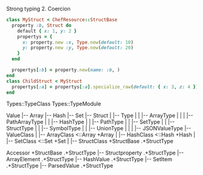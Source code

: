 
Strong typing
2. Coercion

```ruby
class MyStruct < ChefResource::StructBase
  property :b, Struct do
    default { x: 1, y: 2 }
    propertys = {
      x: property.new :x, Type.new(default: 10)
      y: property.new :y, Type.new(default: 20)
    }
  end

  propertys[:b] = property.new(name: :b, )
end
class ChildStruct < MyStruct
  propertys[:a] = propertys[:a].specialize_raw(default: { x: 3, z: 4 })
end
```

Types::TypeClass
Types::TypeModule

Value
|-- Array
|-- Hash
|-- Set
|-- Struct
|   |-- Type
|   |   |-- ArrayType
|   |   |   |-- PathArrayType
|   |   |-- HashType
|   |   |-- PathType
|   |   |-- SetType
|   |   |-- StructType
|   |   |-- SymbolType
|   |   |-- UnionType
|   |   |   |-- JSONValueType
|-- ValueClass
|   |-- ArrayClass                          <::Array +Array
|   |-- HashClass                           <::Hash  +Hash
|   |-- SetClass                            <::Set   +Set
|   |-- StructClass                         +StructBase .+StructType

Accessor                                    +StructBase .+StructType
|-- Structproperty                                     .+StructType
|-- ArrayElement                                        .+StructType
|-- HashValue                                           .+StructType
|-- SetItem                                             .+StructType
|-- ParsedValue                                         .+StructType

